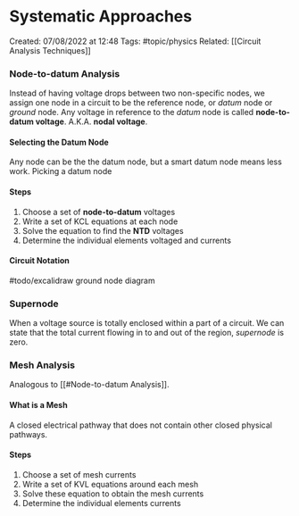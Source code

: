 # Systematic Approaches
Created: 07/08/2022 at 12:48
Tags: #topic/physics 
Related: [[Circuit Analysis Techniques]]

### Node-to-datum Analysis
Instead of having voltage drops between two non-specific nodes, we assign one node in a circuit to be the reference node, or *datum* node or *ground* node. Any voltage in reference to the *datum* node is called **node-to-datum voltage**. A.K.A. **nodal voltage**.

#### Selecting the Datum Node
Any node can be the the datum node, but a smart datum node means less work. Picking a datum node

#### Steps
1. Choose a set of **node-to-datum** voltages
2. Write a set of KCL equations at each node
3. Solve the equation to find the **NTD** voltages
4. Determine the individual elements voltaged and currents

#### Circuit Notation
#todo/excalidraw ground node diagram

### Supernode
When a voltage source is totally enclosed within a part of a circuit. We can state that the total current flowing in to and out of the region, *supernode* is zero.

### Mesh Analysis
Analogous to [[#Node-to-datum Analysis]].

#### What is a Mesh
A closed electrical pathway that does not contain other closed physical pathways.

#### Steps
1. Choose a set of mesh currents
2. Write a set of KVL equations around each mesh
3. Solve these equation to obtain the mesh currents
4. Determine the individual elements currents